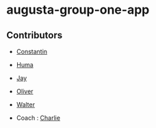 # augusta-group-one-app

## Contributors

- [Constantin](https://github.com/Constantin-Coica)
- [Huma](https://github.com/humashaikhc)
- [Jay](https://github.com/JayBuckby)
- [Oliver]()
- [Walter]()

- Coach : [Charlie](https://github.com/Charlie-robin)
